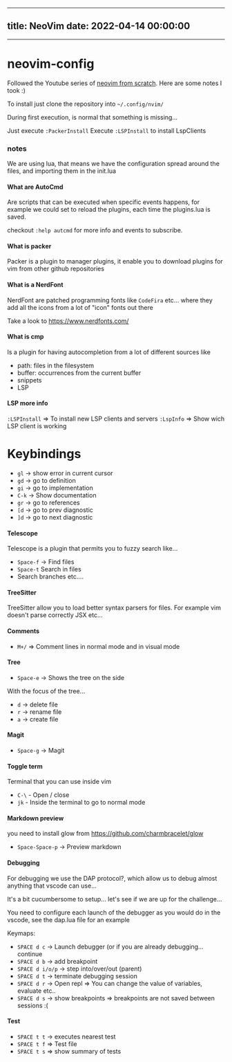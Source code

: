 
---
title: NeoVim
date: 2022-04-14 00:00:00
---
---

# neovim-config

Followed the Youtube series of [neovim from scratch](https://www.youtube.com/playlist?list=PLhoH5vyxr6Qq41NFL4GvhFp-WLd5xzIz). Here are some notes I took :)

To install just clone the repository into `~/.config/nvim/`

During first execution, is normal that something is missing... 

Just execute `:PackerInstall`
Execute `:LSPInstall` to install LspClients

### notes

We are using lua, that means we have the configuration spread around the files, and importing them
in the init.lua


#### What are AutoCmd

Are scripts that can be executed when specific events happens, for example we could 
set to reload the plugins, each time the plugins.lua is saved.

checkout `:help autcmd` for more info and events to subscribe.

#### What is packer

Packer is a plugin to manager plugins, it enable you to download plugins for vim from other github repositories

#### What is a NerdFont

NerdFont are patched programming fonts like `CodeFira` etc... where they add all the icons from a lot of "icon" fonts out there

Take a look to https://www.nerdfonts.com/

#### What is cmp

Is a plugin for having autocompletion from a lot of different sources like
- path: files in the filesystem
- buffer: occurrences from the current buffer
- snippets
- LSP 

#### LSP more info

`:LSPInstall` => To install new LSP clients and servers
`:LspInfo` => Show wich LSP client is working

Keybindings
===========

- `gl` -> show error in current cursor
- `gd` -> go to definition
- `gi` -> go to implementation
- `C-k` -> Show documentation
- `gr` -> go to references
- `[d` -> go to prev diagnostic
- `]d` -> go to next diagnostic

#### Telescope

Telescope is a plugin that permits you to fuzzy search like...

- `Space-f` -> Find files
- `Space-t` Search in files
- Search branches etc....


#### TreeSitter

TreeSitter allow you to load better syntax parsers for files. For example vim doesn't parse correctly JSX etc...


#### Comments

- `M+/` => Comment lines in normal mode and in visual mode

#### Tree

- `Space-e` -> Shows the tree on the side

With the focus of the tree...

- `d` -> delete file
- `r` -> rename file
- `a` -> create file

#### Magit

- `Space-g` -> Magit


#### Toggle term

Terminal that you can use inside vim

- `C-\` - Open / close
- `jk` - Inside the terminal to go to normal mode

#### Markdown preview

you need to install glow from https://github.com/charmbracelet/glow

- `Space-Space-p` -> Preview markdown


#### Debugging

For debugging we use the DAP protocol?, which allow us to debug almost anything that vscode can use...

It's a bit cucumbersome to setup... let's see if we are up for the challenge...

You need to configure each launch of the debugger as you would do in the vscode, see the dap.lua file for an example

Keymaps:
- `SPACE d c` -> Launch debugger (or if you are already debugging... continue
- `SPACE d b` -> add breakpoint
- `SPACE d i/o/p` -> step into/over/out (parent)
- `SPACE d t` -> terminate debugging session
- `SPACE d r` -> Open repl => You can change the value of variables, evaluate etc..
- `SPACE d s` -> show breakpoints => breakpoints are not saved between sessions :(

#### Test

- `SPACE t t` -> executes nearest test
- `SPACE t f` => Test file 
- `SPACE t s` => show summary of tests